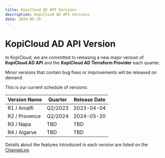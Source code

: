 ```yaml
---
title: KopiCloud AD API Versions
description: KopiCloud AD API Versions
date: 2024-05-18
---
```


# KopiCloud AD API Version

In KopiCloud, we are committed to releasing a new major version of **KopiCloud AD API** and the **KopiCloud AD Terraform Provider** each quarter.

Minor versions that contain bug fixes or improvements will be released on demand.

This is our current schedule of versions:

| Version Name  | Quarter | Release Date |
| ------------- | ------- | ------------ |
| R1 / Amalfi   | Q2/2023 | 2023-04-04   |
| R2 / Provence | Q2/2024 | 2024-05-20   |
| R3 / Napa     | TBD     | TBD          |
| R4 / Algarve  | TBD     | TBD          |

Details about the features introduced in each version are listed on the [ChangeLog](changelog.md)
